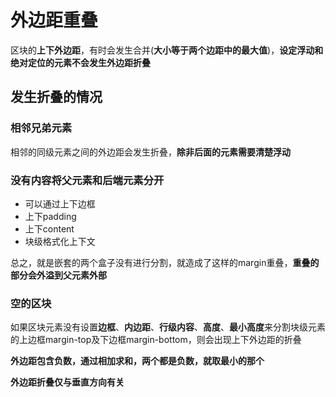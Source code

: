 # 外边距重叠

区块的**上下外边距**，有时会发生合并(**大小等于两个边距中的最大值**)，**设定浮动和绝对定位的元素不会发生外边距折叠**

## 发生折叠的情况

### 相邻兄弟元素

相邻的同级元素之间的外边距会发生折叠，**除非后面的元素需要清楚浮动**

### 没有内容将父元素和后端元素分开

- 可以通过上下边框
- 上下padding
- 上下content
- 块级格式化上下文

总之，就是嵌套的两个盒子没有进行分割，就造成了这样的margin重叠，**重叠的部分会外溢到父元素外部**

### 空的区块

如果区块元素没有设置**边框**、**内边距**、**行级内容**、**高度**、**最小高度**来分割块级元素的上边框margin-top及下边框margin-bottom，则会出现上下外边距的折叠

**外边距包含负数，通过相加求和，两个都是负数，就取最小的那个**

**外边距折叠仅与垂直方向有关**

